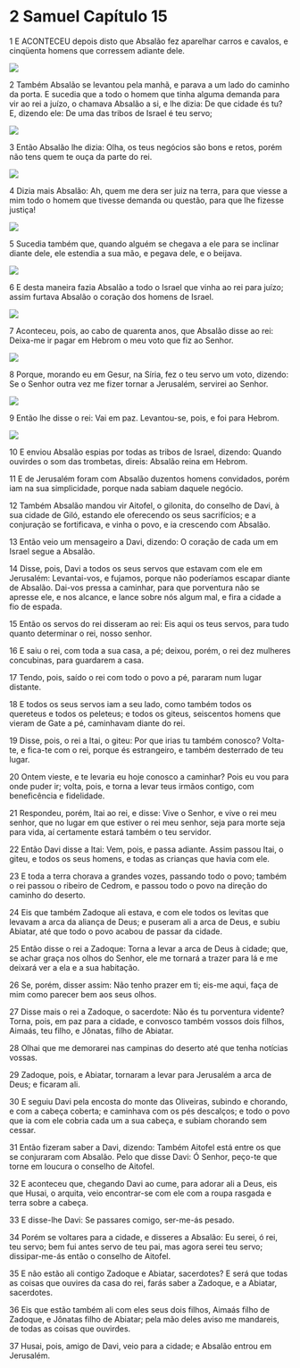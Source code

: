 # 2 Samuel Capítulo 15

1	E ACONTECEU depois disto que Absalão fez aparelhar carros e cavalos, e cinqüenta homens que corressem adiante dele.

![](.img/10_2Sa_15_01_RG.jpg)

2	Também Absalão se levantou pela manhã, e parava a um lado do caminho da porta. E sucedia que a todo o homem que tinha alguma demanda para vir ao rei a juízo, o chamava Absalão a si, e lhe dizia: De que cidade és tu? E, dizendo ele: De uma das tribos de Israel é teu servo;

![](.img/10_2Sa_15_02_RG.jpg)

3	Então Absalão lhe dizia: Olha, os teus negócios são bons e retos, porém não tens quem te ouça da parte do rei.

![](.img/10_2Sa_15_03_RG.jpg)

4	Dizia mais Absalão: Ah, quem me dera ser juiz na terra, para que viesse a mim todo o homem que tivesse demanda ou questão, para que lhe fizesse justiça!

![](.img/10_2Sa_15_04_RG.jpg)

5	Sucedia também que, quando alguém se chegava a ele para se inclinar diante dele, ele estendia a sua mão, e pegava dele, e o beijava.

![](.img/10_2Sa_15_05_RG.jpg)

6	E desta maneira fazia Absalão a todo o Israel que vinha ao rei para juízo; assim furtava Absalão o coração dos homens de Israel.

![](.img/10_2Sa_15_06_RG.jpg)

7	Aconteceu, pois, ao cabo de quarenta anos, que Absalão disse ao rei: Deixa-me ir pagar em Hebrom o meu voto que fiz ao Senhor.

![](.img/10_2Sa_15_07_RG.jpg)

8	Porque, morando eu em Gesur, na Síria, fez o teu servo um voto, dizendo: Se o Senhor outra vez me fizer tornar a Jerusalém, servirei ao Senhor.

![](.img/10_2Sa_15_08_RG.jpg)

9	Então lhe disse o rei: Vai em paz. Levantou-se, pois, e foi para Hebrom.

![](.img/10_2Sa_15_09_RG.jpg)

10	E enviou Absalão espias por todas as tribos de Israel, dizendo: Quando ouvirdes o som das trombetas, direis: Absalão reina em Hebrom.

11	E de Jerusalém foram com Absalão duzentos homens convidados, porém iam na sua simplicidade, porque nada sabiam daquele negócio.

12	Também Absalão mandou vir Aitofel, o gilonita, do conselho de Davi, à sua cidade de Giló, estando ele oferecendo os seus sacrifícios; e a conjuração se fortificava, e vinha o povo, e ia crescendo com Absalão.

13	Então veio um mensageiro a Davi, dizendo: O coração de cada um em Israel segue a Absalão.

14	Disse, pois, Davi a todos os seus servos que estavam com ele em Jerusalém: Levantai-vos, e fujamos, porque não poderíamos escapar diante de Absalão. Dai-vos pressa a caminhar, para que porventura não se apresse ele, e nos alcance, e lance sobre nós algum mal, e fira a cidade a fio de espada.

15	Então os servos do rei disseram ao rei: Eis aqui os teus servos, para tudo quanto determinar o rei, nosso senhor.

16	E saiu o rei, com toda a sua casa, a pé; deixou, porém, o rei dez mulheres concubinas, para guardarem a casa.

17	Tendo, pois, saído o rei com todo o povo a pé, pararam num lugar distante.

18	E todos os seus servos iam a seu lado, como também todos os quereteus e todos os peleteus; e todos os giteus, seiscentos homens que vieram de Gate a pé, caminhavam diante do rei.

19	Disse, pois, o rei a Itai, o giteu: Por que irias tu também conosco? Volta-te, e fica-te com o rei, porque és estrangeiro, e também desterrado de teu lugar.

20	Ontem vieste, e te levaria eu hoje conosco a caminhar? Pois eu vou para onde puder ir; volta, pois, e torna a levar teus irmãos contigo, com beneficência e fidelidade.

21	Respondeu, porém, Itai ao rei, e disse: Vive o Senhor, e vive o rei meu senhor, que no lugar em que estiver o rei meu senhor, seja para morte seja para vida, aí certamente estará também o teu servidor.

22	Então Davi disse a Itai: Vem, pois, e passa adiante. Assim passou Itai, o giteu, e todos os seus homens, e todas as crianças que havia com ele.

23	E toda a terra chorava a grandes vozes, passando todo o povo; também o rei passou o ribeiro de Cedrom, e passou todo o povo na direção do caminho do deserto.

24	Eis que também Zadoque ali estava, e com ele todos os levitas que levavam a arca da aliança de Deus; e puseram ali a arca de Deus, e subiu Abiatar, até que todo o povo acabou de passar da cidade.

25	Então disse o rei a Zadoque: Torna a levar a arca de Deus à cidade; que, se achar graça nos olhos do Senhor, ele me tornará a trazer para lá e me deixará ver a ela e a sua habitação.

26	Se, porém, disser assim: Não tenho prazer em ti; eis-me aqui, faça de mim como parecer bem aos seus olhos.

27	Disse mais o rei a Zadoque, o sacerdote: Não és tu porventura vidente? Torna, pois, em paz para a cidade, e convosco também vossos dois filhos, Aimaás, teu filho, e Jônatas, filho de Abiatar.

28	Olhai que me demorarei nas campinas do deserto até que tenha notícias vossas.

29	Zadoque, pois, e Abiatar, tornaram a levar para Jerusalém a arca de Deus; e ficaram ali.

30	E seguiu Davi pela encosta do monte das Oliveiras, subindo e chorando, e com a cabeça coberta; e caminhava com os pés descalços; e todo o povo que ia com ele cobria cada um a sua cabeça, e subiam chorando sem cessar.

31	Então fizeram saber a Davi, dizendo: Também Aitofel está entre os que se conjuraram com Absalão. Pelo que disse Davi: Ó Senhor, peço-te que torne em loucura o conselho de Aitofel.

32	E aconteceu que, chegando Davi ao cume, para adorar ali a Deus, eis que Husai, o arquita, veio encontrar-se com ele com a roupa rasgada e terra sobre a cabeça.

33	E disse-lhe Davi: Se passares comigo, ser-me-ás pesado.

34	Porém se voltares para a cidade, e disseres a Absalão: Eu serei, ó rei, teu servo; bem fui antes servo de teu pai, mas agora serei teu servo; dissipar-me-ás então o conselho de Aitofel.

35	E não estão ali contigo Zadoque e Abiatar, sacerdotes? E será que todas as coisas que ouvires da casa do rei, farás saber a Zadoque, e a Abiatar, sacerdotes.

36	Eis que estão também ali com eles seus dois filhos, Aimaás filho de Zadoque, e Jônatas filho de Abiatar; pela mão deles aviso me mandareis, de todas as coisas que ouvirdes.

37	Husai, pois, amigo de Davi, veio para a cidade; e Absalão entrou em Jerusalém.

